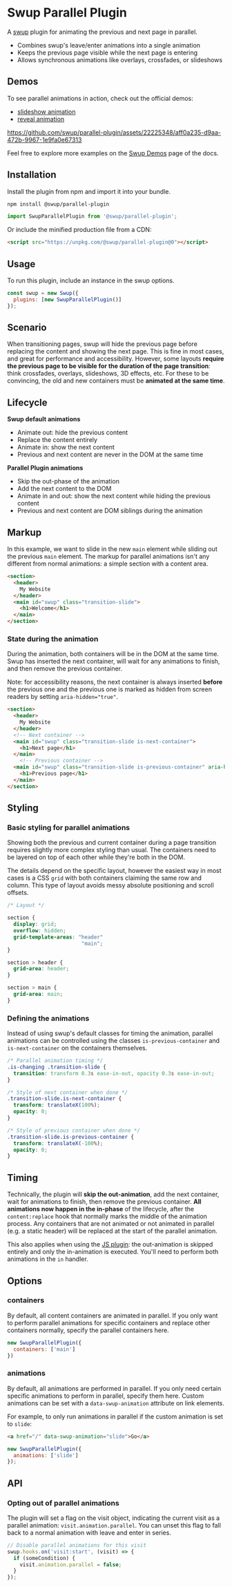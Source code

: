# Swup Parallel Plugin

A [swup](https://swup.js.org) plugin for animating the previous and next page in parallel.

- Combines swup's leave/enter animations into a single animation
- Keeps the previous page visible while the next page is entering
- Allows synchronous animations like overlays, crossfades, or slideshows

## Demos

To see parallel animations in action, check out the official demos:

- [slideshow animation](https://swup-demo-slideshow.swupjs.repl.co)
- [reveal animation](https://swup-demo-reveal.swupjs.repl.co)

<div data-video data-screencast>

https://github.com/swup/parallel-plugin/assets/22225348/aff0a235-d9aa-472b-9967-1e9fa0e67313

</div>

Feel free to explore more examples on the [Swup Demos](https://swup.js.org/getting-started/demos/) page of the docs.

## Installation

Install the plugin from npm and import it into your bundle.

```bash
npm install @swup/parallel-plugin
```

```js
import SwupParallelPlugin from '@swup/parallel-plugin';
```

Or include the minified production file from a CDN:

```html
<script src="https://unpkg.com/@swup/parallel-plugin@0"></script>
```

## Usage

To run this plugin, include an instance in the swup options.

```javascript
const swup = new Swup({
  plugins: [new SwupParallelPlugin()]
});
```

## Scenario

When transitioning pages, swup will hide the previous page before replacing the content and showing
the next page. This is fine in most cases, and great for performance and accessibility. However,
some layouts **require the previous page to be visible for the duration of the page transition**: think
crossfades, overlays, slideshows, 3D effects, etc. For these to be convincing, the old and new
containers must be **animated at the same time**.

## Lifecycle

**Swup default animations**

- Animate out: hide the previous content
- Replace the content entirely
- Animate in: show the next content
- Previous and next content are never in the DOM at the same time

**Parallel Plugin animations**

- Skip the out-phase of the animation
- Add the next content to the DOM
- Animate in and out: show the next content while hiding the previous content
- Previous and next content are DOM siblings during the animation

## Markup

In this example, we want to slide in the new `main` element while sliding out the previous `main`
element. The markup for parallel animations isn't any different from normal animations: a simple
section with a content area.

```html
<section>
  <header>
    My Website
  </header>
  <main id="swup" class="transition-slide">
    <h1>Welcome</h1>
  </main>
</section>
```

### State during the animation

During the animation, both containers will be in the DOM at the same time.
Swup has inserted the next container, will wait for any animations to finish, and
then remove the previous container.

Note: for accessibility reasons, the next container is always inserted **before** the previous one
and the previous one is marked as hidden from screen readers by setting `aria-hidden="true"`.

```html
<section>
  <header>
    My Website
  </header>
  <!-- Next container -->
  <main id="swup" class="transition-slide is-next-container">
    <h1>Next page</h1>
  </main>
    <!-- Previous container -->
  <main id="swup" class="transition-slide is-previous-container" aria-hidden="true">
    <h1>Previous page</h1>
  </main>
</section>
```

## Styling

### Basic styling for parallel animations

Showing both the previous and current container during a page transition requires slightly more
complex styling than usual. The containers need to be layered on top of each other while they're
both in the DOM.

The details depend on the specific layout, however the easiest way in most cases
is a CSS `grid` with both containers claiming the same row and column.
This type of layout avoids messy absolute positioning and scroll offsets.

```css
/* Layout */

section {
  display: grid;
  overflow: hidden;
  grid-template-areas: "header"
                        "main";
}

section > header {
  grid-area: header;
}

section > main {
  grid-area: main;
}
```

### Defining the animations

Instead of using swup's default classes for timing
the animation, parallel animations can be controlled using the classes `is-previous-container` and `is-next-container` on the containers themselves.

```css
/* Parallel animation timing */
.is-changing .transition-slide {
  transition: transform 0.3s ease-in-out, opacity 0.3s ease-in-out;
}

/* Style of next container when done */
.transition-slide.is-next-container {
  transform: translateX(100%);
  opacity: 0;
}

/* Style of previous container when done */
.transition-slide.is-previous-container {
  transform: translateX(-100%);
  opacity: 0;
}
```

## Timing

Technically, the plugin will **skip the out-animation**, add the next container, wait for animations to
finish, then remove the previous container. **All animations now happen in the in-phase** of the
lifecycle, after the `content:replace` hook that normally marks the middle of the animation
process. Any containers that are not animated or not animated in parallel (e.g. a static header)
will be replaced at the start of the parallel animation.

This also applies when using the [JS plugin](https://swup.js.org/plugins/js-plugin/): the
out-animation is skipped entirely and only the in-animation is executed. You'll need to perform
both animations in the `in` handler.

## Options

### containers

By default, all content containers are animated in parallel. If you only want to perform parallel
animations for specific containers and replace other containers normally, specify the parallel
containers here.

```js
new SwupParallelPlugin({
  containers: ['main']
})
```

### animations

By default, all animations are performed in parallel. If you only need certain specific animations
to perform in parallel, specify them here. Custom animations can be set with a
`data-swup-animation` attribute on link elements.

For example, to only run animations in parallel if the custom animation is set to `slide`:

```html
<a href="/" data-swup-animation="slide">Go</a>
```

```js
new SwupParallelPlugin({
  animations: ['slide']
});
```

## API

### Opting out of parallel animations

The plugin will set a flag on the visit object, indicating the current visit
as a parallel animation: `visit.animation.parallel`. You can unset this flag
to fall back to a normal animation with leave and enter in series.

```js
// Disable parallel animations for this visit
swup.hooks.on('visit:start', (visit) => {
  if (someCondition) {
    visit.animation.parallel = false;
  }
});
```

